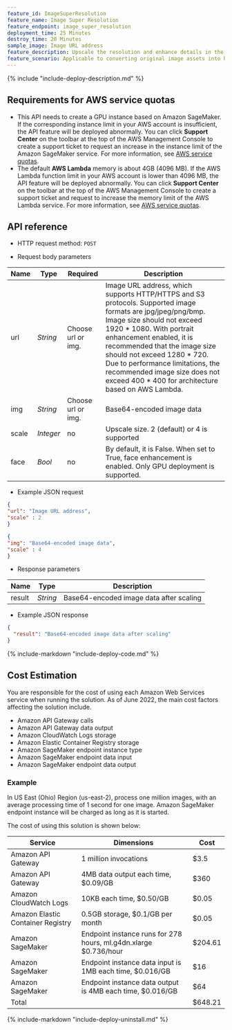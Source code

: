 ```yaml
---
feature_id: ImageSuperResolution
feature_name: Image Super Resolution
feature_endpoint: image_super_resolution
deployment_time: 25 Minutes
destroy_time: 20 Minutes
sample_image: Image URL address
feature_description: Upscale the resolution and enhance details in the images..
feature_scenario: Applicable to converting original image assets into high resolution images.
---
```


{%
  include "include-deploy-description.md"
%}

## Requirements for AWS service quotas

- This API needs to create a GPU instance based on Amazon SageMaker. If the corresponding instance limit in your AWS account is insufficient, the API feature will be deployed abnormally. You can click **Support Center** on the toolbar at the top of the AWS Management Console to create a support ticket to request an increase in the instance limit of the Amazon SageMaker service. For more information, see [AWS service quotas](https://docs.aws.amazon.com/general/latest/gr/aws_service_limits.html).
- The default **AWS Lambda** memory is about 4GB (4096 MB). If the AWS Lambda function limit in your AWS account is lower than 4096 MB, the API feature will be deployed abnormally. You can click **Support Center** on the toolbar at the top of the AWS Management Console to create a support ticket and request to increase the memory limit of the AWS Lambda service. For more information, see [AWS service quotas](https://docs.aws.amazon.com/general/latest/gr/aws_service_limits.html).


## API reference

- HTTP request method: `POST`

- Request body parameters

| **Name**  | **Type**  | **Required** |  **Description**  |
|----------|-----------|------------|------------|
| url | *String* |Choose url or img.|Image URL address, which supports HTTP/HTTPS and S3 protocols. Supported image formats are jpg/jpeg/png/bmp. Image size should not exceed 1920 * 1080. With portrait enhancement enabled, it is recommended that the image size should not exceed 1280 * 720. Due to performance limitations, the recommended image size does not exceed 400 * 400 for architecture based on AWS Lambda.|
| img | *String* |Choose url or img.|Base64-encoded image data|
|scale     |*Integer*    |no|Upscale size. 2 (default) or 4 is supported|
|face      |*Bool*       |no|By default, it is False. When set to True, face enhancement is enabled. Only GPU deployment is supported.|

- Example JSON request

``` json
{
"url": "Image URL address",
"scale" : 2
}
```

``` json
{
"img": "Base64-encoded image data",
"scale" : 4
}
```

- Response parameters

| **Name** | **Type** | **Description**  |
|----------|-----------|------------|
|result    |*String*   |Base64-encoded image data after scaling|

- Example JSON response

``` json
{
  "result": "Base64-encoded image data after scaling"
}
```

{%
  include-markdown "include-deploy-code.md"
%}

## Cost Estimation 

You are responsible for the cost of using each Amazon Web Services service when running the solution. As of June 2022, the main cost factors affecting the solution include.

- Amazon API Gateway calls
- Amazon API Gateway data output
- Amazon CloudWatch Logs storage
- Amazon Elastic Container Registry storage
- Amazon SageMaker endpoint instance type
- Amazon SageMaker endpoint data input
- Amazon SageMaker endpoint data output

### Example

In US East (Ohio) Region (us-east-2), process one million images, with an average processing time of 1 second for one image. Amazon SageMaker endpoint instance will be charged as long as it is started.

The cost of using this solution is shown below:

| Service                                 | Dimensions                                 | Cost      |
|-------------------------------------|------------------------------------|---------|
| Amazon API Gateway                | 1 million invocations                                | $3.5    |
| Amazon API Gateway              | 4MB data output each time, $0.09/GB                 | $360    |
| Amazon CloudWatch Logs              | 10KB each time, $0.50/GB                    | $0.05   |
| Amazon Elastic Container Registry | 0.5GB storage, $0.1/GB per month                    | $0.05   |
| Amazon SageMaker           | Endpoint instance runs for 278 hours, ml.g4dn.xlarge $0.736/hour | $204.61  |
| Amazon SageMaker          | Endpoint instance data input is 1MB each time, $0.016/GB                 | $16     |
| Amazon SageMaker         | Endpoint instance data output is 4MB each time, $0.016/GB                 | $64     |
| Total                                  |   | $648.21 |


{%
  include-markdown "include-deploy-uninstall.md"
%}
